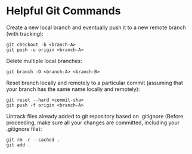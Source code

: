 # Helpful Git Commands

Create a new local branch and eventually push it to a new remote branch (with tracking):
```
git checkout -b <branch-A>
git push -u origin <branch-A>
```

Delete multiple local branches:
```
git branch -D <branch-A> <branch-B>
```

Reset branch locally and remotely to a particular commit
(assuming that your branch has the same name locally and remotely):
```
git reset --hard <commit-sha>
git push -f origin <branch-A>
```

Untrack files already added to git repository based on .gitignore
(Before proceeding, make sure all your changes are committed, including your .gitignore file):
```
git rm -r --cached .
git add .
```

